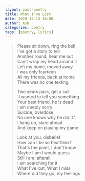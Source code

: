 ```yaml
---
layout: post-poetry
title: What I've Lost
date: 2020-12-13 10:00
author: Ash
categories: poetry
tags: [poetry, lyrics]
---
```

> Please sit down, ring the bell  
> I've got a story to tell  
> Another round, hear me out  
> Can't wrap my head around it  
> Left my home, moved away  
> I was only fourteen  
> All my friends, back at home  
> There was no one texting  
>   
> Two years pass, get a call  
> 'I wanted to tell you something  
> Your best friend, he is dead  
> I am deeply sorry  
> Suicide, overdose  
> No one knows why he did it.'  
> I hang up, stare ahead  
> And keep on playing my game  
>   
> Look at you, disbelief  
> How can I be so heartless?  
> That's the point, I don't know  
> Maybe I am I would guess  
> Still I am, afterall  
> I am searching for it  
> What I've lost, What I miss  
> Where did they go, my feelings

